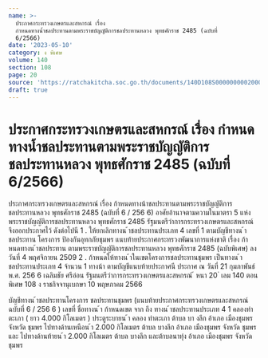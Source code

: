 ```yaml
---
name: >-
  ประกาศกระทรวงเกษตรและสหกรณ์ เรื่อง
  กำหนดทางน้ำชลประทานตามพระราชบัญญัติการชลประทานหลวง พุทธศักราช 2485 (ฉบับที่
  6/2566)
date: '2023-05-10'
category: ง พิเศษ
volume: 140
section: 108
page: 20
source: 'https://ratchakitcha.soc.go.th/documents/140D108S0000000002000.pdf'
draft: true
---
```


# ประกาศกระทรวงเกษตรและสหกรณ์ เรื่อง กำหนดทางน้ำชลประทานตามพระราชบัญญัติการชลประทานหลวง พุทธศักราช 2485 (ฉบับที่ 6/2566)

ประกาศกระทรวงเกษตรและสหกรณ์ เรื่อง ก้าหนดทางน้าชลประทานตามพระราชบัญญัติการชลประทานหลวง พุทธศักราช 2485 (ฉบับที่ 6 / 256 6) อาศัยอ้านาจตามความในมาตรา 5 แห่งพระราชบัญญัติการชลประทานหลวง พุทธศักราช 2485 รัฐมนตรีว่าการกระทรวงเกษตรและสหกรณ์ จึงออกประกาศไว้ ดังต่อไปนี 1 . ให้ยกเลิกทางน ้าชลประทานประเภท 4 เลขที่ 1 ตามบัญชีทางน ้าชลประทาน โครงการ ป้องกันอุทกภัยชุมพร แนบท้ายประกาศกระทรวงพัฒนาการแห่งชาติ เรื่อง ก้าหนดทางน ้าชลประทาน ตามพระราชบัญญัติการชลประทานหลวง พุทธศักราช 2485 (ฉบับพิเศษ) ลงวันที่ 4 พฤศจิกายน 2509 2 . ก้าหนดให้ทางน ้าในเขตโครงการชลประทานชุมพร เป็นทางน ้าชลประทานประเภท 4 จ้านวน 1 ทางน้า ตามบัญชีแนบท้ายประกาศนี ประกาศ ณ วันที่ 21 กุมภาพันธ์ พ.ศ. 256 6 เฉลิมชัย ศรีอ่อน รัฐมนตรีว่าการกระทรวงเกษตรและสหกรณ์ ้ หนา 20 ่ เลม 140 ตอนพิเศษ 108 ง ราชกิจจานุเบกษา 10 พฤษภาคม 2566

บัญชีทางน ้าชลประทานโครงการ ชลประทานชุมพร (แนบท้ายประกาศกระทรวงเกษตรและสหกรณ์ ฉบับที่ 6 / 256 6 ) เลขที่ ชื่อทางน ้า ก้าหนดเขต จาก ถึง ทางน ้าชลประทานประเภท 4 1 คลองท่าตะเภา ( ยาว 4.000 กิโลเมตร ) ประตูระบายน ้า คลอง ท่าตะเภา ต้าบล บา งลึก อ้าเภอ เมืองชุมพร จังหวัด ชุมพร ไปทางด้านเหนือน ้า 2.000 กิโลเมตร ต้าบล บางลึก อ้าเภอ เมืองชุมพร จังหวัด ชุมพร และ ไปทางด้านท้ายน ้า 2.000 กิโลเมตร ต้าบล บางลึก และต้าบลนาทุ่ง อ้าเภอ เมืองชุมพร จังหวัด ชุมพร
